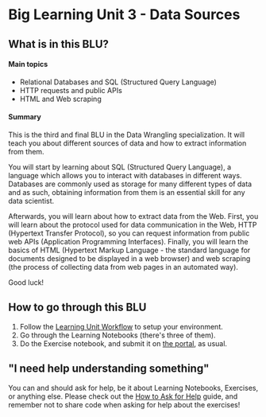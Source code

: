 # Big Learning Unit 3 - Data Sources


## What is in this BLU?

#### Main topics

- Relational Databases and SQL (Structured Query Language)
- HTTP requests and public APIs
- HTML and Web scraping

#### Summary

This is the third and final BLU in the Data Wrangling specialization. It will teach you about different sources of data and how to extract information from them.

You will start by learning about SQL (Structured Query Language), a language which allows you to interact with databases in different ways. Databases are commonly used as storage for many different types of data and as such, obtaining information from them is an essential skill for any data scientist.

Afterwards, you will learn about how to extract data from the Web. First, you will learn about the protocol used for data communication in the Web, HTTP (Hypertext Transfer Protocol), so you can request information from public web APIs (Application Programming Interfaces). Finally, you will learn the basics of HTML (Hypertext Markup Language - the standard language for documents designed to be displayed in a web browser) and web scraping (the process of collecting data from web pages in an automated way).

Good luck!

## How to go through this BLU


1. Follow the [Learning Unit Workflow](https://github.com/LDSSA/batch5-students#learning-unit-workflow) to setup your environment.
2. Go through the Learning Notebooks (there's three of them).
3. Do the Exercise notebook, and submit it on [the portal](https://portal.lisbondatascience.org), as usual.


## "I need help understanding something"

You can and should ask for help, be it about Learning Notebooks, Exercises, or anything else. Please check out the [How to Ask for Help](https://ldssa.github.io/wiki/Starters%20Academy%20(LDSSA)/How-to-ask-for-and-give-help/) guide, and remember not to share code when asking for help about the exercises! 
